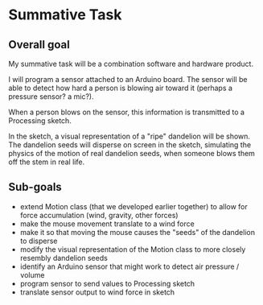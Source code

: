 # Summative Task

## Overall goal

My summative task will be a combination software and hardware product.

I will program a sensor attached to an Arduino board. The sensor will be able to detect how hard a person is blowing air toward it (perhaps a pressure sensor? a mic?).

When a person blows on the sensor, this information is transmitted to a Processing sketch.

In the sketch, a visual representation of a "ripe" dandelion will be shown.  The dandelion seeds will disperse on screen in the sketch, simulating the physics of the motion of real dandelion seeds, when someone blows them off the stem in real life.

## Sub-goals

* extend Motion class (that we developed earlier together) to allow for force accumulation (wind, gravity, other forces)
* make the mouse movement translate to a wind force
* make it so that moving the mouse causes the "seeds" of the dandelion to disperse
* modify the visual representation of the Motion class to more closely resembly dandelion seeds
* identify an Arduino sensor that might work to detect air pressure / volume
* program sensor to send values to Processing sketch
* translate sensor output to wind force in sketch
